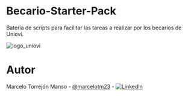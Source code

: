 # Becario-Starter-Pack
Batería de scripts para facilitar las tareas a realizar por los becarios de Uniovi.

![logo_uniovi](https://upload.wikimedia.org/wikipedia/commons/thumb/0/06/Universidad_de_Oviedo_Escudo.jpg/245px-Universidad_de_Oviedo_Escudo.jpg)

# Autor
Marcelo Torrejón Manso - [@marcelotm23](https://github.com/marcelotm23) - [![LinkedIn](https://img.shields.io/badge/LinkedIn-0077B5.svg?logo=LinkedIn&logoColor=white)](https://es.linkedin.com/in/marcelo-torrej%C3%B3n-manso-b45952160)
